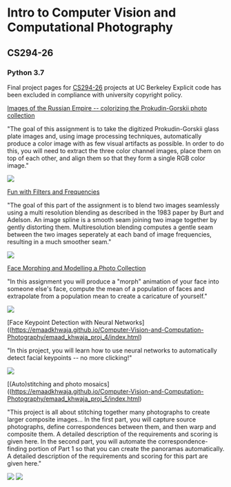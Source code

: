 # Intro to Computer Vision and Computational Photography
## CS294-26
### Python 3.7

Final project pages for [CS294-26](https://inst.eecs.berkeley.edu/~cs194-26/fa20/) projects at UC Berkeley
Explicit code has been excluded in compliance with university copyright policy.



[Images of the Russian Empire -- colorizing the Prokudin-Gorskii photo collection](https://emaadkhwaja.github.io/Computer-Vision-and-Computational-Photography/emaad_khwaja_proj1_report/index.html)

"The goal of this assignment is to take the digitized Prokudin-Gorskii glass plate images and, using image processing techniques, automatically produce a color image with as few visual artifacts as possible. In order to do this, you will need to extract the three color channel images, place them on top of each other, and align them so that they form a single RGB color image."

![](https://emaadkhwaja.github.io/Computer-Vision-and-Computation-Photography/emaad_khwaja_proj1_report/images/emir.jpg)

[Fun with Filters and Frequencies](https://emaadkhwaja.github.io/Computer-Vision-and-Computational-Photography/emaad_khwaja_proj_2/index.html)

"The goal of this part of the assignment is to blend two images seamlessly using a multi resolution blending as described in the 1983 paper by Burt and Adelson. An image spline is a smooth seam joining two image together by gently distorting them. Multiresolution blending computes a gentle seam between the two images seperately at each band of image frequencies, resulting in a much smoother seam."

![](images/orapple.jpg)

[Face Morphing and Modelling a Photo Collection](https://emaadkhwaja.github.io/Computer-Vision-and-Computation-Photography/emaad_khwaja_proj_3/index.html)

"In this assignment you will produce a "morph" animation of your face into someone else's face, compute the mean of a population of faces and extrapolate from a population mean to create a caricature of yourself."

![](images/movie.gif)

[Face Keypoint Detection with Neural Networks]((https://emaadkhwaja.github.io/Computer-Vision-and-Computation-Photography/emaad_khwaja_proj_4/index.html)

"In this project, you will learn how to use neural networks to automatically detect facial keypoints -- no more clicking!"

![](images/keypoint.jpg)

[(Auto)stitching and photo mosaics]((https://emaadkhwaja.github.io/Computer-Vision-and-Computation-Photography/emaad_khwaja_proj_5/index.html)

"This project is all about stitching together many photographs to create larger composite images... In the first part, you will capture source photographs, define correspondences between them, and then warp and composite them. A detailed description of the requirements and scoring is given here. In the second part, you will automate the correspondence-finding portion of Part 1 so that you can create the panoramas automatically. A detailed description of the requirements and scoring for this part are given here."

![](images/ransac%20points.jpg)
![](images/stitched.jpg)
